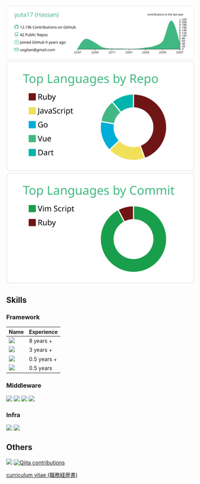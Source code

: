 [![](https://raw.githubusercontent.com/yuta17/yuta17/master/profile-summary-card-output/vue/0-profile-details.svg)](https://github.com/vn7n24fzkq/github-profile-summary-cards)
[![](https://raw.githubusercontent.com/yuta17/yuta17/master/profile-summary-card-output/vue/1-repos-per-language.svg)](https://github.com/vn7n24fzkq/github-profile-summary-cards)
[![](https://raw.githubusercontent.com/yuta17/yuta17/master/profile-summary-card-output/vue/2-most-commit-language.svg)](https://github.com/vn7n24fzkq/github-profile-summary-cards)

## Skills

### Framework
| Name | Experience |
| - | - |
|[![](https://img.shields.io/badge/-Rails-000?style=flat&logo=ruby-on-rails)](https://github.com/yuta17) | 8 years + |  
|[![](https://img.shields.io/badge/-Nuxt.js-000?style=flat&logo=Nuxt.js)](https://github.com/yuta17) | 3 years + |
|[![](https://img.shields.io/badge/-Next.js-000?style=flat&logo=Next.js)](https://github.com/yuta17) | 0.5 years + |
|[![](https://img.shields.io/badge/-Flutter-000?style=flat&logo=Flutter)](https://github.com/yuta17) | 0.5 years |

### Middleware

[![](https://img.shields.io/badge/-Docker-000?style=flat&logo=docker)](https://github.com/yuta17)
[![](https://img.shields.io/badge/-MySQL-000?style=flat&logo=mysql)](https://github.com/yuta17)
[![](https://img.shields.io/badge/-PostgreSQL-000?&style=flat?&logo=postgresql)](https://github.com/yuta17)
[![](https://img.shields.io/badge/-Redis-000?style=flat&logo=redis)](https://github.com/yuta17)

### Infra

[![](https://img.shields.io/badge/-AWS-000?style=flat&logo=amazon-aws)](https://github.com/yuta17)
[![](https://img.shields.io/badge/-Heroku-000?style=flat&logo=heroku)](https://github.com/yuta17)

## Others

![](https://komarev.com/ghpvc/?username=yuta17&color=green)
[![Qiita contributions](https://qiita-badge.apiapi.app/s/hassan/contributions.svg)](http://qiita.com/hassan)

[curriculum vitae (職務経歴書)](https://github.com/yuta17/cv_public)

